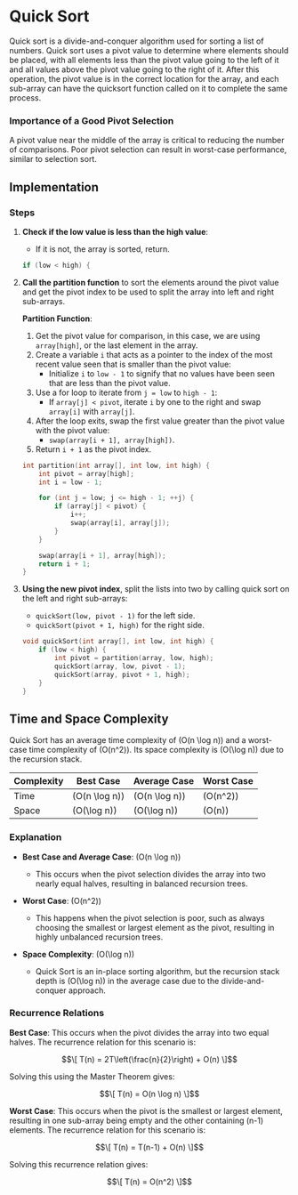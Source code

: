 # Quick Sort

Quick sort is a divide-and-conquer algorithm used for sorting a list of numbers. Quick sort uses a pivot value to determine where elements should be placed, with all elements less than the pivot value going to the left of it and all values above the pivot value going to the right of it. After this operation, the pivot value is in the correct location for the array, and each sub-array can have the quicksort function called on it to complete the same process.

### Importance of a Good Pivot Selection

A pivot value near the middle of the array is critical to reducing the number of comparisons. Poor pivot selection can result in worst-case performance, similar to selection sort.

## Implementation

### Steps

1. **Check if the low value is less than the high value**:
    - If it is not, the array is sorted, return.

    ```cpp
    if (low < high) {
    ```

2. **Call the partition function** to sort the elements around the pivot value and get the pivot index to be used to split the array into left and right sub-arrays.

    **Partition Function**:
    1. Get the pivot value for comparison, in this case, we are using `array[high]`, or the last element in the array.
    2. Create a variable `i` that acts as a pointer to the index of the most recent value seen that is smaller than the pivot value:
        - Initialize `i` to `low - 1` to signify that no values have been seen that are less than the pivot value.
    3. Use a for loop to iterate from `j = low` to `high - 1`:
        - If `array[j] < pivot`, iterate `i` by one to the right and swap `array[i]` with `array[j]`.
    4. After the loop exits, swap the first value greater than the pivot value with the pivot value:
        - `swap(array[i + 1], array[high])`.
    5. Return `i + 1` as the pivot index.

    ```cpp
    int partition(int array[], int low, int high) {
        int pivot = array[high];
        int i = low - 1;

        for (int j = low; j <= high - 1; ++j) {
            if (array[j] < pivot) {
                i++;
                swap(array[i], array[j]);
            }
        }

        swap(array[i + 1], array[high]);
        return i + 1;
    }
    ```

3. **Using the new pivot index**, split the lists into two by calling quick sort on the left and right sub-arrays:
    - `quickSort(low, pivot - 1)` for the left side.
    - `quickSort(pivot + 1, high)` for the right side.

    ```cpp
    void quickSort(int array[], int low, int high) {
        if (low < high) {
            int pivot = partition(array, low, high);
            quickSort(array, low, pivot - 1);
            quickSort(array, pivot + 1, high);
        }
    }
    ```

## Time and Space Complexity

Quick Sort has an average time complexity of \(O(n \log n)\) and a worst-case time complexity of \(O(n^2)\). Its space complexity is \(O(\log n)\) due to the recursion stack.

| Complexity    | Best Case         | Average Case       | Worst Case        |
|---------------|-------------------|--------------------|-------------------|
| Time          | \(O(n \log n)\)   | \(O(n \log n)\)    | \(O(n^2)\)        |
| Space         | \(O(\log n)\)     | \(O(\log n)\)      | \(O(n)\)     |

### Explanation

- **Best Case and Average Case**: \(O(n \log n)\)
  - This occurs when the pivot selection divides the array into two nearly equal halves, resulting in balanced recursion trees.

- **Worst Case**: \(O(n^2)\)
  - This happens when the pivot selection is poor, such as always choosing the smallest or largest element as the pivot, resulting in highly unbalanced recursion trees.

- **Space Complexity**: \(O(\log n)\)
  - Quick Sort is an in-place sorting algorithm, but the recursion stack depth is \(O(\log n)\) in the average case due to the divide-and-conquer approach.

### Recurrence Relations

**Best Case**: This occurs when the pivot divides the array into two equal halves. The recurrence relation for this scenario is:

$$\[ T(n) = 2T\left(\frac{n}{2}\right) + O(n) \]$$

Solving this using the Master Theorem gives:

$$\[ T(n) = O(n \log n) \]$$

**Worst Case**: This occurs when the pivot is the smallest or largest element, resulting in one sub-array being empty and the other containing \(n-1\) elements. The recurrence relation for this scenario is:

$$\[ T(n) = T(n-1) + O(n) \]$$

Solving this recurrence relation gives:

$$\[ T(n) = O(n^2) \]$$